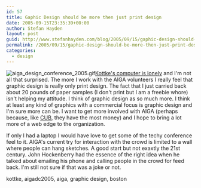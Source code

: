 ```yaml
---
id: 57
title: Gaphic Design should be more then just print design
date: 2005-09-15T23:35:39+00:00
author: Stefan Hayden
layout: post
guid: http://www.stefanhayden.com/blog/2005/09/15/gaphic-design-should-be-more-then-just-print-design/
permalink: /2005/09/15/gaphic-design-should-be-more-then-just-print-design/
categories:
  - design
---
```

<img src='/blog/wp-content/aiga_design_conference_2005.gif' alt='aiga_design_conference_2005.gif' class="alignleft"/><a href="http://www.kottke.org/05/09/lonely-in-a-packed-room">Kottke's computer is lonely</a> and I'm not all that surprised. The more I work with the AIGA volunteers I really feel that graphic design is really only print design. The fact that I just carried back about 20 pounds of paper samples (I don't print but I am a freebie whore) isn't helping my attitude. I think of graphic design as so much more. I think at least any kind of graphics with a commercial focus is graphic design and I'm sure more can be. I want to get more involved with AIGA (perhaps because, like <a href="http://www.tcnj.edu/~cub">CUB</a>, they have the most money) and I hope to bring a lot more of a web edge to the organization.

If only I had a laptop I would have love to get some of the techy conference feel to it. AIGA's current try for interaction with the crowd is limited to a wall where people can hang sketches. A good start but not exaxtly the 21st century. John Hockenberry had the essence of the right idea when he talked about emailing his phone and calling people in the crowd for feed back. I'm still not sure if that was a joke or not.

<tags>kottke, aigadc2005, aiga, graphic design, boston</tags>